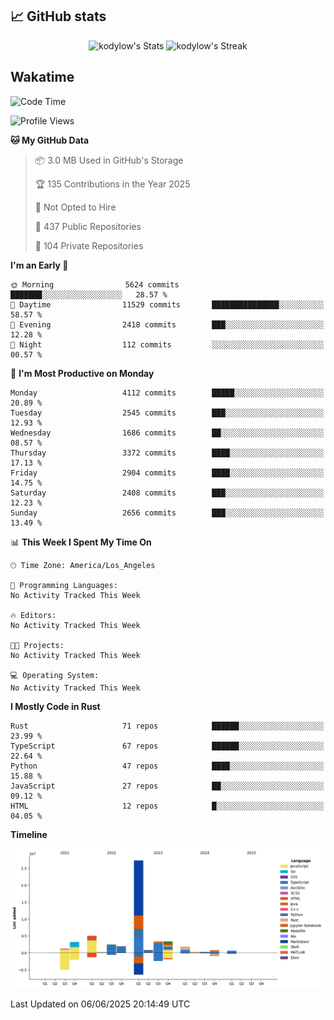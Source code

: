 ## 📈 GitHub stats
<!--START_SECTION:github-->
<div class="badges-githubstats">
  <p align="center">
    <img src="https://github-readme-stats.vercel.app/api?username=kodylow&theme=tokyonight&show_icons=true&hide_border=true&count_private=true" alt="kodylow's Stats" height="165">
    <img src="https://github-readme-streak-stats.herokuapp.com/?user=kodylow&theme=tokyonight&hide_border=true" alt="kodylow's Streak" height="165">
  </p>
</div>
<!--END_SECTION:github-->

## Wakatime 
<!--START_SECTION:waka-->
![Code Time](http://img.shields.io/badge/Code%20Time-1%2C294%20hrs%2031%20mins-blue)

![Profile Views](http://img.shields.io/badge/Profile%20Views-2-blue)

**🐱 My GitHub Data** 

> 📦 3.0 MB Used in GitHub's Storage 
 > 
> 🏆 135 Contributions in the Year 2025
 > 
> 🚫 Not Opted to Hire
 > 
> 📜 437 Public Repositories 
 > 
> 🔑 104 Private Repositories 
 > 
**I'm an Early 🐤** 

```text
🌞 Morning                5624 commits        ███████░░░░░░░░░░░░░░░░░░   28.57 % 
🌆 Daytime                11529 commits       ███████████████░░░░░░░░░░   58.57 % 
🌃 Evening                2418 commits        ███░░░░░░░░░░░░░░░░░░░░░░   12.28 % 
🌙 Night                  112 commits         ░░░░░░░░░░░░░░░░░░░░░░░░░   00.57 % 
```
📅 **I'm Most Productive on Monday** 

```text
Monday                   4112 commits        █████░░░░░░░░░░░░░░░░░░░░   20.89 % 
Tuesday                  2545 commits        ███░░░░░░░░░░░░░░░░░░░░░░   12.93 % 
Wednesday                1686 commits        ██░░░░░░░░░░░░░░░░░░░░░░░   08.57 % 
Thursday                 3372 commits        ████░░░░░░░░░░░░░░░░░░░░░   17.13 % 
Friday                   2904 commits        ████░░░░░░░░░░░░░░░░░░░░░   14.75 % 
Saturday                 2408 commits        ███░░░░░░░░░░░░░░░░░░░░░░   12.23 % 
Sunday                   2656 commits        ███░░░░░░░░░░░░░░░░░░░░░░   13.49 % 
```


📊 **This Week I Spent My Time On** 

```text
🕑︎ Time Zone: America/Los_Angeles

💬 Programming Languages: 
No Activity Tracked This Week

🔥 Editors: 
No Activity Tracked This Week

🐱‍💻 Projects: 
No Activity Tracked This Week

💻 Operating System: 
No Activity Tracked This Week
```

**I Mostly Code in Rust** 

```text
Rust                     71 repos            ██████░░░░░░░░░░░░░░░░░░░   23.99 % 
TypeScript               67 repos            ██████░░░░░░░░░░░░░░░░░░░   22.64 % 
Python                   47 repos            ████░░░░░░░░░░░░░░░░░░░░░   15.88 % 
JavaScript               27 repos            ██░░░░░░░░░░░░░░░░░░░░░░░   09.12 % 
HTML                     12 repos            █░░░░░░░░░░░░░░░░░░░░░░░░   04.05 % 
```



**Timeline**

![Lines of Code chart](https://raw.githubusercontent.com/Kodylow/Kodylow/master/assets/bar_graph.png)


 Last Updated on 06/06/2025 20:14:49 UTC
<!--END_SECTION:waka-->
